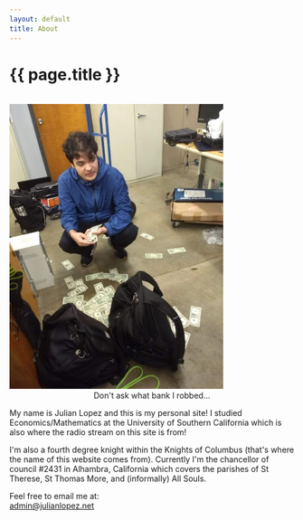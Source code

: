 ```yaml
---
layout: default
title: About
---
```


<h1 class="post-title">{{ page.title }}</h1>
<br>
<picture>
  <img src="/assets/images/profile_photo.jpg" alt="A picture of young me with a dumb look on my face and a bunch on cash on the floor" class="blog_image"/>
  <figcaption style="text-align:center">Don't ask what bank I robbed...</figcaption>
</picture>


My name is Julian Lopez and this is my personal site! I studied Economics/Mathematics at the University of Southern California which is also where the radio stream on this site is from!

I'm also a fourth degree knight within the Knights of Columbus (that's where the name of this website comes from). Currently I'm the chancellor of council #2431 in Alhambra, California which covers the parishes of St Therese, St Thomas More, and (informally) All Souls.

Feel free to email me at:<br><a href="mailto:admin@julianlopez.net">admin@julianlopez.net</a>
